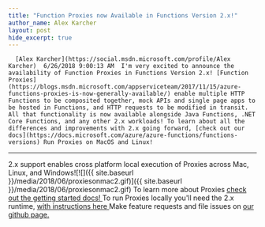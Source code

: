 ```yaml
---
title: "Function Proxies now Available in Functions Version 2.x!"
author_name: Alex Karcher
layout: post
hide_excerpt: true
---
```

      [Alex Karcher](https://social.msdn.microsoft.com/profile/Alex Karcher)  6/26/2018 9:00:13 AM  I'm very excited to announce the availability of Function Proxies in Functions Version 2.x! [Function Proxies](https://blogs.msdn.microsoft.com/appserviceteam/2017/11/15/azure-functions-proxies-is-now-generally-available/) enable multiple HTTP Functions to be composited together, mock APIs and single page apps to be hosted in Functions, and HTTP requests to be modified in transit. All that functionality is now available alongside Java Functions, .NET Core Functions, and any other 2.x workloads! To learn about all the differences and improvements with 2.x going forward, [check out our docs](https://docs.microsoft.com/azure/azure-functions/functions-versions) Run Proxies on MacOS and Linux!
-------------------------------

 2.x support enables cross platform local execution of Proxies across Mac, Linux, and Windows![![]({{ site.baseurl }}/media/2018/06/proxiesonmac2.gif)]({{ site.baseurl }}/media/2018/06/proxiesonmac2.gif) To learn more about Proxies [check out the getting started docs! ](https://docs.microsoft.com/azure/azure-functions/functions-proxies)To run Proxies locally you'll need the 2.x runtime, [with instructions here ](https://github.com/Azure/azure-functions-core-tools)Make feature requests and file issues on [our github page.](https://github.com/Azure/azure-functions-host/issues?q=is%3Aopen+is%3Aissue+label%3Afeature%3AProxies)      
